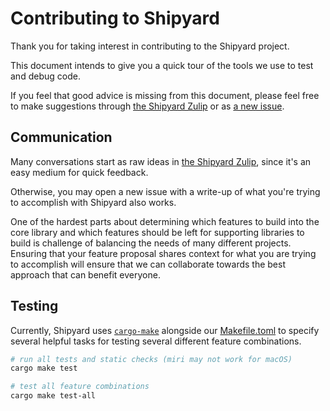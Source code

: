 # Contributing to Shipyard

Thank you for taking interest in contributing to the Shipyard project.

This document intends to give you a quick tour of the tools we use to test and debug code.

If you feel that good advice is missing from this document, please feel free to make suggestions through [the Shipyard Zulip](https://shipyard.zulipchat.com/) or as [a new issue](https://github.com/leudz/shipyard/issues/new?title=Improve+the+Contributing+document&body=I%27d+like+to+suggest+we...).

## Communication

Many conversations start as raw ideas in [the Shipyard Zulip](https://shipyard.zulipchat.com/), since it's an easy medium for quick feedback.

Otherwise, you may open a new issue with a write-up of what you're trying to accomplish with Shipyard also works.

One of the hardest parts about determining which features to build into the core library and which features should be left for supporting libraries to build is challenge of balancing the needs of many different projects. Ensuring that your feature proposal shares context for what you are trying to accomplish will ensure that we can collaborate towards the best approach that can benefit everyone.

## Testing

Currently, Shipyard uses [`cargo-make`](https://github.com/sagiegurari/cargo-make) alongside our [Makefile.toml](./Makefile.toml) to specify several helpful tasks for testing several different feature combinations.

```sh
# run all tests and static checks (miri may not work for macOS)
cargo make test

# test all feature combinations
cargo make test-all
```
